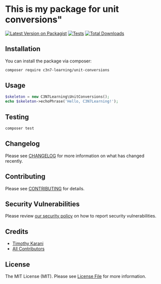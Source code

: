 # This is my package for unit conversions"

[![Latest Version on Packagist](https://img.shields.io/packagist/v/c3n7-learning/unit-conversions.svg?style=flat-square)](https://packagist.org/packages/c3n7-learning/unit-conversions)
[![Tests](https://img.shields.io/github/actions/workflow/status/c3n7-learning/unit-conversions/run-tests.yml?branch=main&label=tests&style=flat-square)](https://github.com/c3n7-learning/unit-conversions/actions/workflows/run-tests.yml)
[![Total Downloads](https://img.shields.io/packagist/dt/c3n7-learning/unit-conversions.svg?style=flat-square)](https://packagist.org/packages/c3n7-learning/unit-conversions)

<!--delete-->

## Installation

You can install the package via composer:

```bash
composer require c3n7-learning/unit-conversions
```

## Usage

```php
$skeleton = new C3N7Learning\UnitConversions();
echo $skeleton->echoPhrase('Hello, C3N7Learning!');
```

## Testing

```bash
composer test
```

## Changelog

Please see [CHANGELOG](CHANGELOG.md) for more information on what has changed recently.

## Contributing

Please see [CONTRIBUTING](https://github.com/spatie/.github/blob/main/CONTRIBUTING.md) for details.

## Security Vulnerabilities

Please review [our security policy](../../security/policy) on how to report security vulnerabilities.

## Credits

-   [Timothy Karani](https://github.com/c3n7-learning)
-   [All Contributors](../../contributors)

## License

The MIT License (MIT). Please see [License File](LICENSE.md) for more information.
